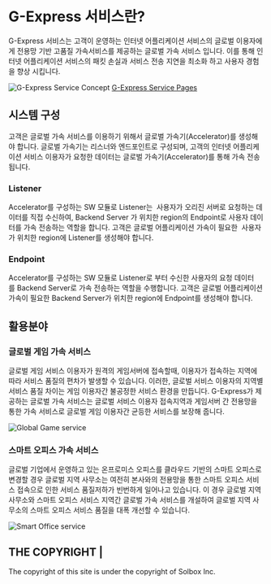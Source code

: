 # G-Express 서비스란?

G-Express 서비스는 고객이 운영하는 인터넷 어플리케이션 서비스의 글로벌 이용자에게 전용망 기반 고품질 가속서비스를 제공하는 글로벌 가속 서비스 입니다. 이를 통해 인터넷 어플리케이션 서비스의 패킷 손실과 서비스 전송 지연을 최소화 하고 사용자 경험을 향상 시킵니다.

![G-Express Service Concept](https://gexpressman.github.io/images/Intro_gex_concept.png)
[G-Express Service Pages](https://gexpress.solbox.com)

## 시스템 구성
고객은 글로벌 가속 서비스를 이용하기 위해서 글로벌 가속기(Accelerator)를 생성해야 합니다. 글로벌 가속기는 리스너와 엔드포인트로 구성되며, 고객의 인터넷 어플리케이션 서비스 이용자가 요청한 데이터는 글로벌 가속기(Accelerator)를 통해 가속 전송됩니다.  

### Listener
Accelerator를 구성하는 SW 모듈로 Listener는  사용자가 오리진 서버로 요청하는 데이터를 직접 수신하여, Backend Server 가 위치한 region의 Endpoint로 사용자 데이터를 가속 전송하는 역할을 합니다. 고객은 글로벌 어플리케이션 가속이 필요한  사용자가 위치한 region에 Listener를 생성해야 합니다. 

### Endpoint
Accelerator를 구성하는 SW 모듈로 Listener로 부터 수신한 사용자의 요청 데이터를 Backend Server로 가속 전송하는 역할을 수행합니다. 고객은 글로벌 어플리케이션 가속이 필요한 Backend Server가 위치한 region에 Endpoint를 생성해야 합니다.

## 활용분야
### 글로벌 게임 가속 서비스
글로벌 게임 서비스 이용자가 원격의 게임서버에 접속할때, 이용자가 접속하는 지역에 따라 서비스 품질의 편차가 발생할 수 있습니다. 이러한, 글로벌 서비스 이용자의 지역별 서비스 품질 차이는 게임 이용자간 불공정한 서비스 환경을 만듭니다. G-Express가 제공하는 글로벌 가속 서비스는 글로벌 서비스 이용자 접속지역과 게임서버 간 전용망을 통한 가속 서비스로 글로벌 게임 이용자간 균등한 서비스를 보장해 줍니다. 

![Global Game service](https://gexpressman.github.io/images/Intro_usage_gameservice.png)

### 스마트 오피스 가속 서비스
글로벌 기업에서 운영하고 있는 온프로미스 오피스를 클라우드 기반의 스마트 오피스로 변경할 경우 글로벌 지역 사무소는 여전히 본사와의 전용망을 통한 스마트 오피스 서비스 접속으로 인한 서비스 품질저하가 빈번하게 일어나고 있습니다. 이 경우 글로벌 지역 사무소와 스마트 오피스 서비스 지역간 글로벌 가속 서비스를 개설하여 글로벌 지역 사무소의 스마트 오피스 서비스 품질을 대폭 개선할 수 있습니다. 

![Smart Office service](https://gexpressman.github.io/images/Intro_usage_smartoffice.png)

## THE COPYRIGHT                                                        |
The copyright of this site is under the copyright of Solbox Inc.
